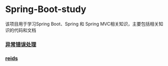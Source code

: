 # Spring-Boot-study
该项目用于学习Spring Boot、Spring 和 Spring MVC相关知识，主要包括相关知识的代码和文档

### [异常错误处理](https://github.com/ByrsH/Spring-Boot-study/tree/master/error-handling)

### [reids](https://github.com/ByrsH/Spring-Boot-study/tree/master/redis)

